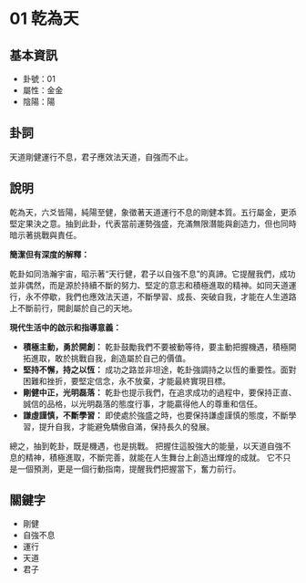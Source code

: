 # 01 乾為天

## 基本資訊
- 卦號：01
- 屬性：金金
- 陰陽：陽

## 卦詞
天道剛健運行不息，君子應效法天道，自強而不止。

## 說明
乾為天，六爻皆陽，純陽至健，象徵著天道運行不息的剛健本質。五行屬金，更添堅定果決之意。抽到此卦，代表當前運勢強盛，充滿無限潛能與創造力，但也同時暗示著挑戰與責任。

**簡潔但有深度的解釋：**

乾卦如同浩瀚宇宙，昭示著“天行健，君子以自強不息”的真諦。它提醒我們，成功並非偶然，而是源於持續不斷的努力、堅定的意志和積極進取的精神。如同天道運行，永不停歇，我們也應效法天道，不斷學習、成長、突破自我，才能在人生道路上不斷前行，開創屬於自己的天地。

**現代生活中的啟示和指導意義：**

*   **積極主動，勇於開創：** 乾卦鼓勵我們不要被動等待，要主動把握機遇，積極開拓進取，敢於挑戰自我，創造屬於自己的價值。
*   **堅持不懈，持之以恆：** 成功之路並非坦途，乾卦強調持之以恆的重要性。面對困難和挫折，要堅定信念，永不放棄，才能最終實現目標。
*   **剛健中正，光明磊落：** 乾卦也提示我們，在追求成功的過程中，要保持正直、誠信的品格，以光明磊落的態度行事，才能贏得他人的尊重和信任。
*   **謙虛謹慎，不斷學習：** 即使處於強盛之時，也要保持謙虛謹慎的態度，不斷學習，提升自我，才能避免驕傲自滿，保持長久的發展。

總之，抽到乾卦，既是機遇，也是挑戰。 把握住這股強大的能量，以天道自強不息的精神，積極進取，不斷完善，就能在人生舞台上創造出輝煌的成就。 它不只是一個預測，更是一個行動指南，提醒我們把握當下，奮力前行。

## 關鍵字
- 剛健
- 自強不息
- 運行
- 天道
- 君子
